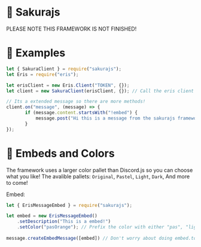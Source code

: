 # 🌸 Sakurajs

PLEASE NOTE THIS FRAMEWORK IS NOT FINISHED!

# 🔧 Examples

```js
let { SakuraClient } = require("sakurajs");
let Eris = require("eris");

let erisClient = new Eris.Client("TOKEN", {});
let client = new SakuraClient(erisClient, {}); // Call the eris client in the main constructor.

// Its a extended message so there are more methods!
client.on("message", (message) => {
       if (message.content.startsWith("!embed") {
           message.post("Hi this is a message from the sakurajs framework"); // message.post() works the same way channel.createMessage() but it catches the error.
       }
});
```

# 📄 Embeds and Colors

The framework uses a larger color pallet than Discord.js so you can choose what you like!
The avalible pallets: `Original`, `Pastel`, `Light`, `Dark`, And more to come!

Embed:
```js
let { ErisMessageEmbed } = require("sakurajs");

let embed = new ErisMessageEmbed()
    .setDescription("This is a embed!")
    .setColor("pasOrange"); // Prefix the color with either "pas", "light", "dark" or the original color
    
message.createEmbedMessage([embed]) // Don't worry about doing embed.toJson(), the method already does it.
```
